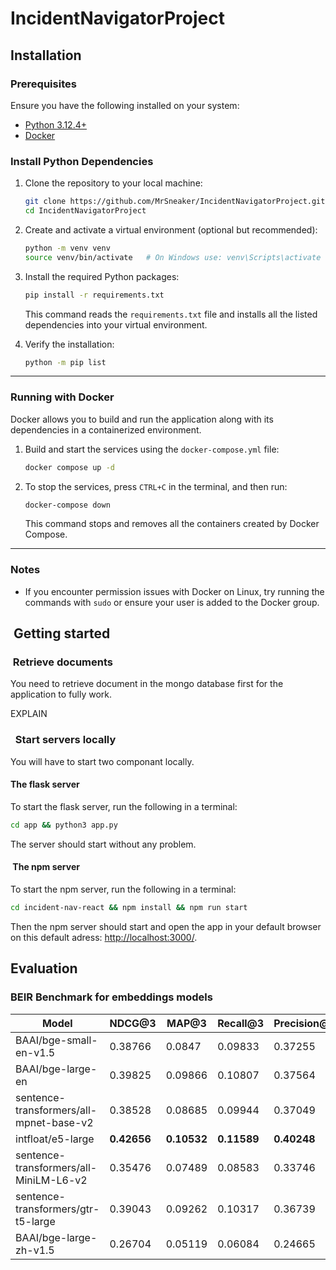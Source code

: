 # IncidentNavigatorProject

## Installation

### Prerequisites

Ensure you have the following installed on your system:

- [Python 3.12.4+](https://www.python.org/downloads/)
- [Docker](https://www.docker.com/)

### Install Python Dependencies

1. Clone the repository to your local machine:

   ```bash
   git clone https://github.com/MrSneaker/IncidentNavigatorProject.git
   cd IncidentNavigatorProject
   ```

2. Create and activate a virtual environment (optional but recommended):

   ```bash
   python -m venv venv
   source venv/bin/activate   # On Windows use: venv\Scripts\activate
   ```

3. Install the required Python packages:

   ```bash
   pip install -r requirements.txt
   ```

   This command reads the `requirements.txt` file and installs all the listed dependencies into your virtual environment.

4. Verify the installation:

   ```bash
   python -m pip list
   ```

---

### Running with Docker

Docker allows you to build and run the application along with its dependencies in a containerized environment.

1. Build and start the services using the `docker-compose.yml` file:

   ```bash
   docker compose up -d
   ```

2. To stop the services, press `CTRL+C` in the terminal, and then run:

   ```bash
   docker-compose down
   ```

   This command stops and removes all the containers created by Docker Compose.

---

### Notes

- If you encounter permission issues with Docker on Linux, try running the commands with `sudo` or ensure your user is added to the Docker group.

##  Getting started

###  Retrieve documents

You need to retrieve document in the mongo database first for the application to fully work.

EXPLAIN

###   Start servers locally

You will have to start two componant locally.

#### The flask server

To start the flask server, run the following in a terminal:

   ```bash
   cd app && python3 app.py
   ```

The server should start without any problem.

####  The npm server

To start the npm server, run the following in a terminal:

   ```bash
   cd incident-nav-react && npm install && npm run start
   ```

Then the npm server should start and open the app in your default browser on this default adress: <http://localhost:3000/>.

## Evaluation

### BEIR Benchmark for embeddings models

| **Model**                       | **NDCG@3** | **MAP@3** | **Recall@3** | **Precision@3** | **NDCG@10** | **MAP@10** | **Recall@10** | **Precision@10** | **NDCG@30** | **MAP@30** | **Recall@30** | **Precision@30** |
|-----------------------------------|------------|-----------|--------------|-----------------|-------------|------------|---------------|------------------|-------------|------------|---------------|-------------------|
| BAAI/bge-small-en-v1.5            | 0.38766    | 0.0847    | 0.09833      | 0.37255         | 0.3361      | 0.11749    | 0.15986       | 0.25325          | 0.30161     | 0.13719    | 0.22052       | 0.15294           |
| BAAI/bge-large-en                 | 0.39825    | 0.09866   | 0.10807      | 0.37564         | 0.34273     | 0.13283    | 0.16902       | 0.25077          | 0.31692     | 0.15491    | 0.23701       | 0.15542           |
| sentence-transformers/all-mpnet-base-v2 | 0.38528 | 0.08685   | 0.09944      | 0.37049         | 0.33366     | 0.12104    | 0.16199       | 0.25201          | 0.30722     | 0.1425     | 0.23177       | 0.15624           |
| intfloat/e5-large                 | **0.42656**| **0.10532**| **0.11589**  | **0.40248**     | **0.37556** | **0.14489**| **0.18625**   | **0.27709**      | **0.3455**  | **0.16929**| **0.25686**   | **0.17069**       |
| sentence-transformers/all-MiniLM-L6-v2 | 0.35476 | 0.07489   | 0.08583      | 0.33746         | 0.31425     | 0.11007    | 0.15886       | 0.24025          | 0.28666     | 0.12801    | 0.21727       | 0.14737           |
| sentence-transformers/gtr-t5-large| 0.39043    | 0.09262   | 0.10317      | 0.36739         | 0.32691     | 0.12083    | 0.15619       | 0.23406          | 0.29553     | 0.13804    | 0.21242       | 0.1418            |
| BAAI/bge-large-zh-v1.5            | 0.26704    | 0.05119   | 0.06084      | 0.24665         | 0.22158     | 0.06966    | 0.10174       | 0.16223          | 0.19627     | 0.07918    | 0.14605       | 0.09649           |
